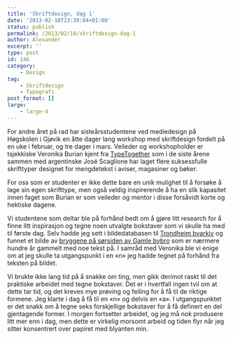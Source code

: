 ```yaml
---
title: 'Skriftdesign, dag 1'
date: '2013-02-18T23:39:04+01:00'
status: publish
permalink: /2013/02/18/skriftdesign-dag-1
author: Alexander
excerpt: ''
type: post
id: 146
category:
    - Design
tag:
    - Skriftdesign
    - Typografi
post_format: []
large:
    - large-4
---
```

For andre året på rad har sisteårsstudentene ved mediedesign på Høgskolen i Gjøvik en åtte dager lang workshop med skriftdesign fordelt på en uke i februar, og tre dager i mars. Veileder og workshopholder er tsjekkiske Veronika Burian kjent fra [TypeTogether](https://type-together.com)
som i de siste årene sammen med argentinske José Scaglione har laget flere suksessfulle skrifttyper designet for mengdetekst i aviser, magasiner og bøker.

For oss som er studenter er ikke dette bare en unik mulighet til å forsøke å lage sin egen skrifttype, men også veldig inspirerende å ha en slik kapasitet innen faget som Burian er som veileder og mentor i disse forsåvidt korte og hektiske dagene.

<!-- ![20130218-233642.jpg](../../../../../uploads/2013/02/20130218-233642.jpg) -->

Vi studentene som deltar ble på forhånd bedt om å gjøre litt research for å finne litt inspirasjon og tegne noen utvalgte bokstaver som vi skulle ha med til første dag. Selv hadde jeg sett i bildedatabasen til [Trondheim byarkiv](https://trondheimsbilder.no) og funnet et bilde av [bryggene på sørsiden av Gamle bybro](https://www.flickr.com/photos/trondheim_byarkiv/3576194022/) som er nærmere hundre år gammelt med noe tekst på. I samråd med Veronika ble vi enige om at jeg skulle ta utgangspunkt i en «n» jeg hadde tegnet på forhånd fra teksten på bildet.

<!-- [![Starten på et alfabet](../../../../../uploads/2013/02/20130218-2337411.jpg)](http://ap.local/wp-content/uploads/2013/02/20130218-2337411.jpg) -->

Vi brukte ikke lang tid på å snakke om ting, men gikk derimot raskt til det praktiske arbeidet med tegne bokstaver. Det er i hvertfall ingen tvil om at dette tar tid, og det kreves mye prøving og feiling for å få til de riktige formene. Jeg klarte i dag å få til en «n» og delvis en «a». I utgangspunktet er det snakk om å tegne seks forskjellige bokstaver for å få definert en del gjentagende former. I morgen fortsetter arbeidet, og jeg må nok produsere litt mer enn i dag, men dette er virkelig morsomt arbeid og tiden flyr når jeg sitter konsentrert over papiret med blyanten min.
